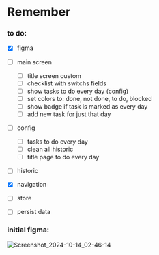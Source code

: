# Remember

### to do:
- [x] figma
- [ ] main screen
  - [ ] title screen custom
  - [ ] checklist with switchs fields
  - [ ] show tasks to do every day (config)
  - [ ] set colors to: done, not done, to do, blocked
  - [ ] show badge if task is marked as every day
  - [ ] add new task for just that day
- [ ] config
  - [ ] tasks to do every day
  - [ ] clean all historic
  - [ ] title page to do every day
- [ ] historic
- [x] navigation
- [ ] store
- [ ] persist data


### initial figma:
![Screenshot_2024-10-14_02-46-14](https://github.com/user-attachments/assets/0ad7fcc3-90ec-4d45-8254-55e2a506ff85)
